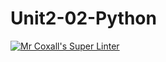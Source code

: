 # Unit2-02-Python
[![Mr Coxall's Super Linter](https://github.com/ICS3U-Programming-JoannaK/Unit2-02-Python/workflows/Mr%20Coxall's%20Super%20Linter/badge.svg)](https://github.com/ICS3U-Programming-JoannaK/Unit2-02-Python/actions/)
